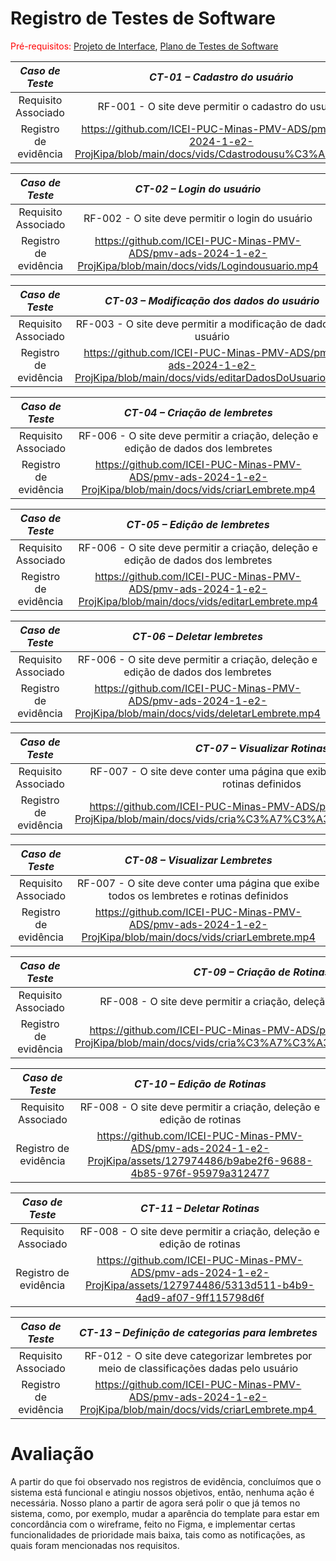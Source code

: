 
# Registro de Testes de Software

<span style="color:red">Pré-requisitos: <a href="3-Projeto de Interface.md"> Projeto de Interface</a></span>, <a href="8-Plano de Testes de Software.md"> Plano de Testes de Software</a>

| *Caso de Teste* 	| *CT-01 – Cadastro do usuário* 	|
|:---:	|:---:	|
|	Requisito Associado 	| RF-001 - O site deve permitir o cadastro do usuário |
|Registro de evidência | https://github.com/ICEI-PUC-Minas-PMV-ADS/pmv-ads-2024-1-e2-ProjKipa/blob/main/docs/vids/Cdastrodousu%C3%A1rio.mp4 |

| *Caso de Teste* 	| *CT-02 – Login do usuário* 	|
|:---:	|:---:	|
|	Requisito Associado 	| RF-002 - O site deve permitir o login do usuário |
|Registro de evidência | https://github.com/ICEI-PUC-Minas-PMV-ADS/pmv-ads-2024-1-e2-ProjKipa/blob/main/docs/vids/Logindousuario.mp4 |

| *Caso de Teste* 	| *CT-03 – Modificação dos dados do usuário* 	|
|:---:	|:---:	|
|	Requisito Associado 	| RF-003 - O site deve permitir a modificação de dados do usuário |
|Registro de evidência | https://github.com/ICEI-PUC-Minas-PMV-ADS/pmv-ads-2024-1-e2-ProjKipa/blob/main/docs/vids/editarDadosDoUsuario.mp4 |

| *Caso de Teste* 	| *CT-04 – Criação de lembretes* 	|
|:---:	|:---:	|
|	Requisito Associado 	| RF-006 - O site deve permitir a criação, deleção e edição de dados dos lembretes |
|Registro de evidência | https://github.com/ICEI-PUC-Minas-PMV-ADS/pmv-ads-2024-1-e2-ProjKipa/blob/main/docs/vids/criarLembrete.mp4 |

| *Caso de Teste* 	| *CT-05 – Edição de lembretes* 	|
|:---:	|:---:	|
|	Requisito Associado 	| RF-006 - O site deve permitir a criação, deleção e edição de dados dos lembretes |
|Registro de evidência | https://github.com/ICEI-PUC-Minas-PMV-ADS/pmv-ads-2024-1-e2-ProjKipa/blob/main/docs/vids/editarLembrete.mp4 |


| *Caso de Teste* 	| *CT-06 – Deletar lembretes* 	|
|:---:	|:---:	|
|	Requisito Associado 	| RF-006 - O site deve permitir a criação, deleção e edição de dados dos lembretes |
|Registro de evidência  | https://github.com/ICEI-PUC-Minas-PMV-ADS/pmv-ads-2024-1-e2-ProjKipa/blob/main/docs/vids/deletarLembrete.mp4 |

| *Caso de Teste* 	| *CT-07 – Visualizar Rotinas* 	|
|:---:	|:---:	|
|	Requisito Associado 	| RF-007 - O site deve conter uma página que exibe todos os lembretes e rotinas definidos |
|Registro de evidência | https://github.com/ICEI-PUC-Minas-PMV-ADS/pmv-ads-2024-1-e2-ProjKipa/blob/main/docs/vids/cria%C3%A7%C3%A3oEVisualizacaRotina.mp4 |

| *Caso de Teste* 	| *CT-08 – Visualizar Lembretes* 	|
|:---:	|:---:	|
|	Requisito Associado 	| RF-007 - O site deve conter uma página que exibe todos os lembretes e rotinas definidos |
|Registro de evidência | https://github.com/ICEI-PUC-Minas-PMV-ADS/pmv-ads-2024-1-e2-ProjKipa/blob/main/docs/vids/criarLembrete.mp4 |

| *Caso de Teste* 	| *CT-09 – Criação de Rotinas* 	|
|:---:	|:---:	|
|	Requisito Associado 	| RF-008 - O site deve permitir a criação, deleção e edição de rotinas |
|Registro de evidência | https://github.com/ICEI-PUC-Minas-PMV-ADS/pmv-ads-2024-1-e2-ProjKipa/blob/main/docs/vids/cria%C3%A7%C3%A3oEVisualizacaRotina.mp4 |

| *Caso de Teste* 	| *CT-10 – Edição de Rotinas* 	|
|:---:	|:---:	|
|	Requisito Associado 	| RF-008 - O site deve permitir a criação, deleção e edição de rotinas |
|Registro de evidência | https://github.com/ICEI-PUC-Minas-PMV-ADS/pmv-ads-2024-1-e2-ProjKipa/assets/127974486/b9abe2f6-9688-4b85-976f-95979a312477 |

| *Caso de Teste* 	| *CT-11 – Deletar Rotinas* 	|
|:---:	|:---:	|
|	Requisito Associado 	| RF-008 - O site deve permitir a criação, deleção e edição de rotinas |
|Registro de evidência | https://github.com/ICEI-PUC-Minas-PMV-ADS/pmv-ads-2024-1-e2-ProjKipa/assets/127974486/5313d511-b4b9-4ad9-af07-9ff115798d6f |

| *Caso de Teste* 	| *CT-13 – Definição de categorias para lembretes* 	|
|:---:	|:---:	|
|	Requisito Associado 	| RF-012 - O site deve categorizar lembretes por meio de classificações dadas pelo usuário |
|Registro de evidência | https://github.com/ICEI-PUC-Minas-PMV-ADS/pmv-ads-2024-1-e2-ProjKipa/blob/main/docs/vids/criarLembrete.mp4 |

# Avaliação
A partir do que foi observado nos registros de evidência, concluímos que o sistema está funcional e atingiu nossos objetivos, então, nenhuma ação é necessária.
Nosso plano a partir de agora será polir o que já temos no sistema, como, por exemplo, mudar a aparência do template para estar em concordância com o wireframe, feito no Figma, e implementar certas funcionalidades de prioridade mais baixa, tais como as notificações, as quais foram mencionadas nos requisitos.
